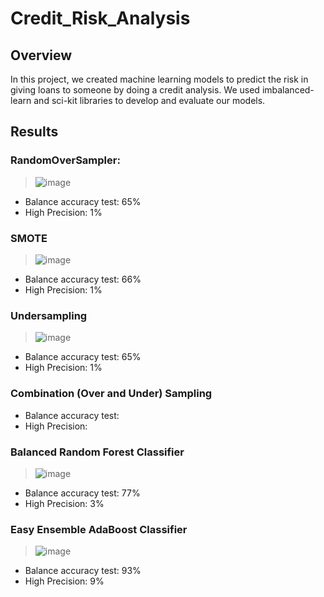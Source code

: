 # Credit_Risk_Analysis

## Overview
In this project, we created machine learning models to predict the risk in giving loans to someone by doing a credit analysis. We used imbalanced-learn and sci-kit libraries to develop and evaluate our models.

## Results
### RandomOverSampler:
> ![image](https://user-images.githubusercontent.com/86074187/138611689-60afb140-cb17-40f7-a3e9-6b343e4e80fa.png)

- Balance accuracy test: 65%
- High Precision: 1%

### SMOTE
> ![image](https://user-images.githubusercontent.com/86074187/138611724-304ef197-0ec6-4161-8217-78e04f8d7a51.png)

- Balance accuracy test: 66%
- High Precision: 1%

### Undersampling
> ![image](https://user-images.githubusercontent.com/86074187/138611751-287a0fdf-952d-4354-b6da-b4e6c822d04d.png)

- Balance accuracy test: 65%
- High Precision: 1%

### Combination (Over and Under) Sampling

- Balance accuracy test: 
- High Precision:

### Balanced Random Forest Classifier

>![image](https://user-images.githubusercontent.com/86074187/138611970-9bd8b451-8a48-4215-b0f5-63568a93c704.png)

- Balance accuracy test: 77%
- High Precision: 3%

### Easy Ensemble AdaBoost Classifier
>![image](https://user-images.githubusercontent.com/86074187/138611989-c3681fc4-b245-46cd-9cc3-b67e222b6c0e.png)

- Balance accuracy test: 93%
- High Precision: 9%

